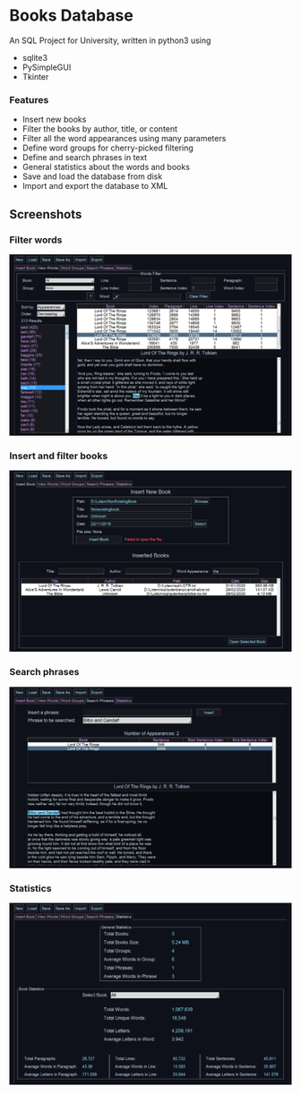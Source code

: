 # Books Database
An SQL Project for University, written in python3 using 	
* sqlite3
* PySimpleGUI
* Tkinter

### Features 
* Insert new books
* Filter the books by author, title, or content
* Filter all the word appearances using many parameters
* Define word groups for cherry-picked filtering
* Define and search phrases in text
* General statistics about the words and books
* Save and load the database from disk
* Import and export the database to XML

## Screenshots
### Filter words
<img src="/screenshots/words.png" width="700">

### Insert and filter books
<img src="/screenshots/books.png" width="700">

### Search phrases
<img src="/screenshots/phrases.png" width="700">

### Statistics
<img src="/screenshots/statistics.png" width="700">
